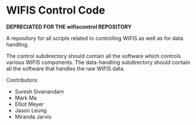 # WIFIS Control Code

**DEPRECIATED FOR THE wifiscontrol REPOSITORY**

A repository for all scripts related to controlling WIFIS as well as for data handling.

The control subdirectory should contain all the software which controls various WIFIS components. The data-handling subdirectory should contain all the software that handles the raw WIFIS data.

Contributors:

* Suresh Sivanandam
* Mark Ma
* Elliot Meyer
* Jason Leung
* Miranda Jarvis

